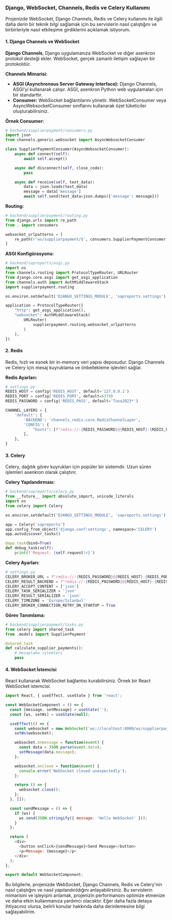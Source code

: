 ### Django, WebSocket, Channels, Redis ve Celery Kullanımı

Projenizde WebSocket, Django Channels, Redis ve Celery kullanımı ile ilgili daha derin bir teknik bilgi sağlamak için bu servislerin nasıl çalıştığını ve birbirleriyle nasıl etkileşime girdiklerini açıklamak istiyorum.

#### 1. Django Channels ve WebSocket

**Django Channels**, Django uygulamanıza WebSocket ve diğer asenkron protokol desteği ekler. WebSocket, gerçek zamanlı iletişim sağlayan bir protokoldür.

**Channels Mimarisi:**
- **ASGI (Asynchronous Server Gateway Interface):** Django Channels, ASGI'yi kullanarak çalışır. ASGI, asenkron Python web uygulamaları için bir standarttır.
- **Consumer:** WebSocket bağlantılarını yönetir. WebSocketConsumer veya AsyncWebsocketConsumer sınıflarını kullanarak özel tüketiciler oluşturabilirsiniz.

**Örnek Consumer:**
```python
# backend/supplierpayment/consumers.py
import json
from channels.generic.websocket import AsyncWebsocketConsumer

class SupplierPaymentConsumer(AsyncWebsocketConsumer):
    async def connect(self):
        await self.accept()

    async def disconnect(self, close_code):
        pass

    async def receive(self, text_data):
        data = json.loads(text_data)
        message = data['message']
        await self.send(text_data=json.dumps({'message': message}))
```

**Routing:**
```python
# backend/supplierpayment/routing.py
from django.urls import re_path
from . import consumers

websocket_urlpatterns = [
    re_path(r'ws/supplierpayment/$', consumers.SupplierPaymentConsumer.as_asgi()),
]
```

**ASGI Konfigürasyonu:**
```python
# backend/sapreports/asgi.py
import os
from channels.routing import ProtocolTypeRouter, URLRouter
from django.core.asgi import get_asgi_application
from channels.auth import AuthMiddlewareStack
import supplierpayment.routing

os.environ.setdefault('DJANGO_SETTINGS_MODULE', 'sapreports.settings')

application = ProtocolTypeRouter({
    "http": get_asgi_application(),
    "websocket": AuthMiddlewareStack(
        URLRouter(
            supplierpayment.routing.websocket_urlpatterns
        )
    ),
})
```

#### 2. Redis

Redis, hızlı ve esnek bir in-memory veri yapısı deposudur. Django Channels ve Celery için mesaj kuyruklama ve önbellekleme işlevleri sağlar.

**Redis Ayarları:**
```python
# settings.py
REDIS_HOST = config('REDIS_HOST', default='127.0.0.1')
REDIS_PORT = config('REDIS_PORT', default=6379)
REDIS_PASSWORD = config('REDIS_PASS', default='Tuna2023*')

CHANNEL_LAYERS = {
    'default': {
        'BACKEND': 'channels_redis.core.RedisChannelLayer',
        'CONFIG': {
            "hosts": [f"redis://:{REDIS_PASSWORD}@{REDIS_HOST}:{REDIS_PORT}/1"],
        },
    },
}
```

#### 3. Celery

Celery, dağıtık görev kuyrukları için popüler bir sistemdir. Uzun süren işlemleri asenkron olarak çalıştırır.

**Celery Yapılandırması:**
```python
# backend/sapreports/celery.py
from __future__ import absolute_import, unicode_literals
import os
from celery import Celery

os.environ.setdefault('DJANGO_SETTINGS_MODULE', 'sapreports.settings')

app = Celery('sapreports')
app.config_from_object('django.conf:settings', namespace='CELERY')
app.autodiscover_tasks()

@app.task(bind=True)
def debug_task(self):
    print(f'Request: {self.request!r}')
```

**Celery Ayarları:**
```python
# settings.py
CELERY_BROKER_URL = f"redis://:{REDIS_PASSWORD}@{REDIS_HOST}:{REDIS_PORT}/0"
CELERY_RESULT_BACKEND = f"redis://:{REDIS_PASSWORD}@{REDIS_HOST}:{REDIS_PORT}/0"
CELERY_ACCEPT_CONTENT = ['json']
CELERY_TASK_SERIALIZER = 'json'
CELERY_RESULT_SERIALIZER = 'json'
CELERY_TIMEZONE = 'Europe/Istanbul'
CELERY_BROKER_CONNECTION_RETRY_ON_STARTUP = True
```

**Görev Tanımlama:**
```python
# backend/supplierpayment/tasks.py
from celery import shared_task
from .models import SupplierPayment

@shared_task
def calculate_supplier_payments():
    # Hesaplama işlemleri
    pass
```

#### 4. WebSocket İstemcisi

React kullanarak WebSocket bağlantısı kurabilirsiniz. Örnek bir React WebSocket istemcisi:
```javascript
import React, { useEffect, useState } from 'react';

const WebSocketComponent = () => {
  const [message, setMessage] = useState('');
  const [ws, setWs] = useState(null);

  useEffect(() => {
    const websocket = new WebSocket('ws://localhost:8000/ws/supplierpayment/');
    setWs(websocket);

    websocket.onmessage = function(event) {
      const data = JSON.parse(event.data);
      setMessage(data.message);
    };

    websocket.onclose = function(event) {
      console.error('WebSocket closed unexpectedly');
    };

    return () => {
      websocket.close();
    };
  }, []);

  const sendMessage = () => {
    if (ws) {
      ws.send(JSON.stringify({ message: 'Hello WebSocket' }));
    }
  };

  return (
    <div>
      <button onClick={sendMessage}>Send Message</button>
      <p>Message: {message}</p>
    </div>
  );
};

export default WebSocketComponent;
```

Bu bilgilerle, projenizde WebSocket, Django Channels, Redis ve Celery'nin nasıl çalıştığını ve nasıl yapılandırıldığını anlayabilirsiniz. Bu servislerin mimarisini ve işleyişini anlamak, projenizin performansını optimize etmenize ve daha etkin kullanmanıza yardımcı olacaktır. Eğer daha fazla detaya ihtiyacınız olursa, belirli konular hakkında daha derinlemesine bilgi sağlayabilirim.